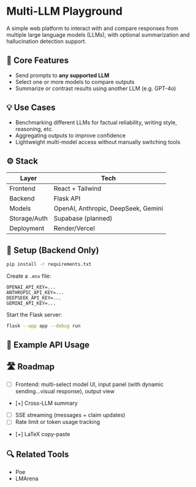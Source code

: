 # Multi-LLM Playground

A simple web platform to interact with and compare responses from multiple large language models (LLMs), with optional summarization and hallucination detection support.

## 🔧 Core Features

- Send prompts to **any supported LLM**
- Select one or more models to compare outputs
- Summarize or contrast results using another LLM (e.g. GPT-4o)

## 💡 Use Cases

- Benchmarking different LLMs for factual reliability, writing style, reasoning, etc.
- Aggregating outputs to improve confidence
- Lightweight multi-model access without manually switching tools

## ⚙️ Stack

| Layer        | Tech                          |
|--------------|-------------------------------|
| Frontend     | React + Tailwind              |
| Backend      | Flask API                     |
| Models       | OpenAI, Anthropic, DeepSeek, Gemini |
| Storage/Auth | Supabase (planned)            |
| Deployment   | Render/Vercel                 |

## 🚀 Setup (Backend Only)

```bash
pip install -r requirements.txt
```

Create a `.env` file:

```
OPENAI_API_KEY=...
ANTHROPIC_API_KEY=...
DEEPSEEK_API_KEY=...
GEMINI_API_KEY=...
```

Start the Flask server:

```bash
flask --app app --debug run
```

## 🧪 Example API Usage



## 🛣 Roadmap

- [ ] Frontend: multi-select model UI, input panel (with dynamic sending...visual response), output view
- [+] Cross-LLM summary
- [ ] SSE streaming (messages + claim updates)
- [ ] Rate limit or token usage tracking
- [+] LaTeX copy-paste

## 🔍 Related Tools

- Poe
- LMArena